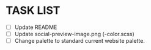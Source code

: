 # TASK LIST

- [ ] Update README
- [ ] Update social-preview-image.png (-color.scss)
- [ ] Change palette to standard current website palette.
